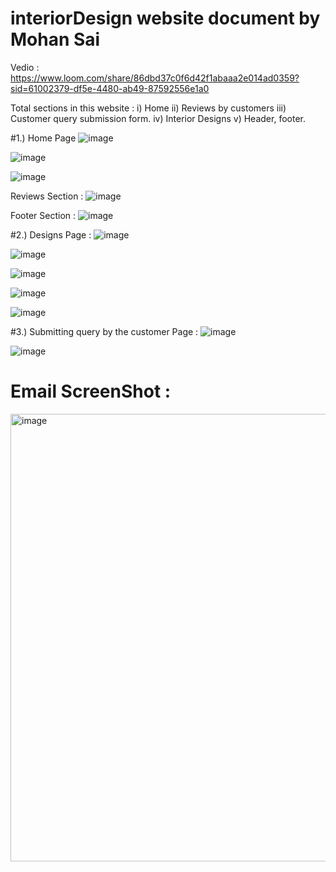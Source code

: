 # interiorDesign website document by Mohan Sai
 Vedio :
 https://www.loom.com/share/86dbd37c0f6d42f1abaaa2e014ad0359?sid=61002379-df5e-4480-ab49-87592556e1a0
 
Total sections in this website :
i) Home 
ii) Reviews by customers
iii) Customer query submission form.
iv) Interior Designs
v) Header, footer.

#1.) Home Page
![image](https://github.com/Chowdary-Hacker/interiorDesign/assets/113694256/6de60a7d-007a-4ff5-8814-63abfd1299db)

![image](https://github.com/Chowdary-Hacker/interiorDesign/assets/113694256/41efbdf5-c907-47fe-8323-11fd26a454d3)

![image](https://github.com/Chowdary-Hacker/interiorDesign/assets/113694256/186d3388-cc20-4160-80b3-9e3a45f1c960)


   Reviews Section :
![image](https://github.com/Chowdary-Hacker/interiorDesign/assets/113694256/97b7f55e-3966-48d2-b05b-3db8667eccf6)

   Footer Section :
![image](https://github.com/Chowdary-Hacker/interiorDesign/assets/113694256/580218cf-27ed-43db-95ee-e16e74adcc7e)

#2.) Designs Page :
![image](https://github.com/Chowdary-Hacker/interiorDesign/assets/113694256/e91b9953-81e6-4384-bc86-4f8312b921da)

![image](https://github.com/Chowdary-Hacker/interiorDesign/assets/113694256/027ac78f-45e4-4d16-800f-747786c9b4d6)

![image](https://github.com/Chowdary-Hacker/interiorDesign/assets/113694256/faf1d866-8b39-4fdf-bc12-f65b95459b80)

![image](https://github.com/Chowdary-Hacker/interiorDesign/assets/113694256/02bef3fa-59be-4dbf-a7fe-26af1387a6aa)

![image](https://github.com/Chowdary-Hacker/interiorDesign/assets/113694256/cb42a981-7965-4166-8b0d-a56edbbf08c3)

#3.) Submitting query by the customer Page :
![image](https://github.com/Chowdary-Hacker/interiorDesign/assets/113694256/9401b0a0-1ec3-4d9a-82ca-f0f1adacf87d)

![image](https://github.com/Chowdary-Hacker/interiorDesign/assets/113694256/adfb99ef-f1e3-471e-b1e2-825c25b703c6)

# Email ScreenShot :
<img width="716" alt="image" src="https://github.com/Chowdary-Hacker/interiorDesign/assets/113694256/50647dde-2caf-44ca-bb80-f90269029ba6">

